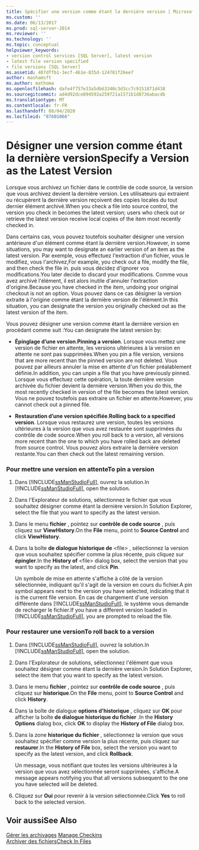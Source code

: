 ```yaml
---
title: Spécifier une version comme étant la dernière version | Microsoft Docs
ms.custom: ''
ms.date: 06/13/2017
ms.prod: sql-server-2014
ms.reviewer: ''
ms.technology: ''
ms.topic: conceptual
helpviewer_keywords:
- version control services [SQL Server], latest version
- latest file version specified
- file versions [SQL Server]
ms.assetid: 407dffb1-3ecf-461e-835d-124781f26ee7
author: mashamsft
ms.author: mathoma
ms.openlocfilehash: dafe4f757e33a5db63340c3d3cc7c9151871d438
ms.sourcegitcommit: ad4d92dce894592a259721a1571b1d8736abacdb
ms.translationtype: MT
ms.contentlocale: fr-FR
ms.lasthandoff: 08/04/2020
ms.locfileid: "87601066"
---
```

# <a name="specify-a-version-as-the-latest-version"></a><span data-ttu-id="ab94b-102">Désigner une version comme étant la dernière version</span><span class="sxs-lookup"><span data-stu-id="ab94b-102">Specify a Version as the Latest Version</span></span>
  <span data-ttu-id="ab94b-103">Lorsque vous archivez un fichier dans le contrôle de code source, la version que vous archivez devient la dernière version. Les utilisateurs qui extraient ou récupèrent la dernière version reçoivent des copies locales du tout dernier élément archivé.</span><span class="sxs-lookup"><span data-stu-id="ab94b-103">When you check a file into source control, the version you check in becomes the latest version; users who check out or retrieve the latest version receive local copies of the item most recently checked in.</span></span>  
  
 <span data-ttu-id="ab94b-104">Dans certains cas, vous pouvez toutefois souhaiter désigner une version antérieure d'un élément comme étant la dernière version.</span><span class="sxs-lookup"><span data-stu-id="ab94b-104">However, in some situations, you may want to designate an earlier version of an item as the latest version.</span></span> <span data-ttu-id="ab94b-105">Par exemple, vous effectuez l'extraction d'un fichier, vous le modifiez, vous l'archivez,</span><span class="sxs-lookup"><span data-stu-id="ab94b-105">For example, you check out a file, modify the file, and then check the file in.</span></span> <span data-ttu-id="ab94b-106">puis vous décidez d'ignorer vos modifications.</span><span class="sxs-lookup"><span data-stu-id="ab94b-106">You later decide to discard your modifications.</span></span> <span data-ttu-id="ab94b-107">Comme vous avez archivé l'élément, il est alors inutile d'annuler l'extraction d'origine.</span><span class="sxs-lookup"><span data-stu-id="ab94b-107">Because you have checked in the item, undoing your original checkout is not an option.</span></span> <span data-ttu-id="ab94b-108">Vous pouvez dans ce cas désigner la version extraite à l'origine comme étant la dernière version de l'élément.</span><span class="sxs-lookup"><span data-stu-id="ab94b-108">In this situation, you can designate the version you originally checked out as the latest version of the item.</span></span>  
  
 <span data-ttu-id="ab94b-109">Vous pouvez désigner une version comme étant la dernière version en procédant comme suit :</span><span class="sxs-lookup"><span data-stu-id="ab94b-109">You can designate the latest version by:</span></span>  
  
-   <span data-ttu-id="ab94b-110">**Épinglage d’une version**.</span><span class="sxs-lookup"><span data-stu-id="ab94b-110">**Pinning a version**.</span></span> <span data-ttu-id="ab94b-111">Lorsque vous mettez une version de fichier en attente, les versions ultérieures à la version en attente ne sont pas supprimées.</span><span class="sxs-lookup"><span data-stu-id="ab94b-111">When you pin a file version, versions that are more recent than the pinned version are not deleted.</span></span> <span data-ttu-id="ab94b-112">Vous pouvez par ailleurs annuler la mise en attente d'un fichier préalablement définie.</span><span class="sxs-lookup"><span data-stu-id="ab94b-112">In addition, you can unpin a file that you have previously pinned.</span></span> <span data-ttu-id="ab94b-113">Lorsque vous effectuez cette opération, la toute dernière version archivée du fichier devient la dernière version.</span><span class="sxs-lookup"><span data-stu-id="ab94b-113">When you do this, the most recently checked in version of the file becomes the latest version.</span></span> <span data-ttu-id="ab94b-114">Vous ne pouvez toutefois pas extraire un fichier en attente.</span><span class="sxs-lookup"><span data-stu-id="ab94b-114">However, you cannot check out a pinned file.</span></span>  
  
-   <span data-ttu-id="ab94b-115">**Restauration d’une version spécifiée**.</span><span class="sxs-lookup"><span data-stu-id="ab94b-115">**Rolling back to a specified version**.</span></span> <span data-ttu-id="ab94b-116">Lorsque vous restaurez une version, toutes les versions ultérieures à la version que vous avez restaurée sont supprimées du contrôle de code source.</span><span class="sxs-lookup"><span data-stu-id="ab94b-116">When you roll back to a version, all versions more recent than the one to which you have rolled back are deleted from source control.</span></span> <span data-ttu-id="ab94b-117">Vous pouvez alors extraire la dernière version restante.</span><span class="sxs-lookup"><span data-stu-id="ab94b-117">You can then check out the latest remaining version.</span></span>  
  
### <a name="to-pin-a-version"></a><span data-ttu-id="ab94b-118">Pour mettre une version en attente</span><span class="sxs-lookup"><span data-stu-id="ab94b-118">To pin a version</span></span>  
  
1.  <span data-ttu-id="ab94b-119">Dans [!INCLUDE[ssManStudioFull](../includes/ssmanstudiofull-md.md)], ouvrez la solution.</span><span class="sxs-lookup"><span data-stu-id="ab94b-119">In [!INCLUDE[ssManStudioFull](../includes/ssmanstudiofull-md.md)], open the solution.</span></span>  
  
2.  <span data-ttu-id="ab94b-120">Dans l'Explorateur de solutions, sélectionnez le fichier que vous souhaitez désigner comme étant la dernière version.</span><span class="sxs-lookup"><span data-stu-id="ab94b-120">In Solution Explorer, select the file that you want to specify as the latest version.</span></span>  
  
3.  <span data-ttu-id="ab94b-121">Dans le menu **fichier** , pointez sur **contrôle de code source** , puis cliquez sur **ViewHistory**.</span><span class="sxs-lookup"><span data-stu-id="ab94b-121">On the **File** menu, point to **Source Control** and click **ViewHistory**.</span></span>  
  
4.  <span data-ttu-id="ab94b-122">Dans la boîte **de dialogue historique de** \<file> , sélectionnez la version que vous souhaitez spécifier comme la plus récente, puis cliquez sur **épingler**.</span><span class="sxs-lookup"><span data-stu-id="ab94b-122">In the **History of** \<file> dialog box, select the version that you want to specify as the latest, and click **Pin**.</span></span>  
  
     <span data-ttu-id="ab94b-123">Un symbole de mise en attente s'affiche à côté de la version sélectionnée, indiquant qu'il s'agit de la version en cours du fichier.</span><span class="sxs-lookup"><span data-stu-id="ab94b-123">A pin symbol appears next to the version you have selected, indicating that it is the current file version.</span></span> <span data-ttu-id="ab94b-124">En cas de chargement d'une version différente dans [!INCLUDE[ssManStudioFull](../includes/ssmanstudiofull-md.md)], le système vous demande de recharger le fichier.</span><span class="sxs-lookup"><span data-stu-id="ab94b-124">If you have a different version loaded in [!INCLUDE[ssManStudioFull](../includes/ssmanstudiofull-md.md)], you are prompted to reload the file.</span></span>  
  
### <a name="to-roll-back-to-a-version"></a><span data-ttu-id="ab94b-125">Pour restaurer une version</span><span class="sxs-lookup"><span data-stu-id="ab94b-125">To roll back to a version</span></span>  
  
1.  <span data-ttu-id="ab94b-126">Dans [!INCLUDE[ssManStudioFull](../includes/ssmanstudiofull-md.md)], ouvrez la solution.</span><span class="sxs-lookup"><span data-stu-id="ab94b-126">In [!INCLUDE[ssManStudioFull](../includes/ssmanstudiofull-md.md)], open the solution.</span></span>  
  
2.  <span data-ttu-id="ab94b-127">Dans l'Explorateur de solutions, sélectionnez l'élément que vous souhaitez désigner comme étant la dernière version.</span><span class="sxs-lookup"><span data-stu-id="ab94b-127">In Solution Explorer, select the item that you want to specify as the latest version.</span></span>  
  
3.  <span data-ttu-id="ab94b-128">Dans le menu **fichier** , pointez sur **contrôle de code source** , puis cliquez sur **historique**.</span><span class="sxs-lookup"><span data-stu-id="ab94b-128">On the **File** menu, point to **Source Control** and click **History**.</span></span>  
  
4.  <span data-ttu-id="ab94b-129">Dans la boîte de dialogue **options d’historique** , cliquez sur **OK** pour afficher la boîte **de dialogue historique du fichier** .</span><span class="sxs-lookup"><span data-stu-id="ab94b-129">In the **History Options** dialog box, click **OK** to display the **History of File** dialog box.</span></span>  
  
5.  <span data-ttu-id="ab94b-130">Dans la zone **historique du fichier** , sélectionnez la version que vous souhaitez spécifier comme version la plus récente, puis cliquez sur **restaurer**.</span><span class="sxs-lookup"><span data-stu-id="ab94b-130">In the **History of File** box, select the version you want to specify as the latest version, and click **Rollback**.</span></span>  
  
     <span data-ttu-id="ab94b-131">Un message, vous notifiant que toutes les versions ultérieures à la version que vous avez sélectionnée seront supprimées, s'affiche.</span><span class="sxs-lookup"><span data-stu-id="ab94b-131">A message appears notifying you that all versions subsequent to the one you have selected will be deleted.</span></span>  
  
6.  <span data-ttu-id="ab94b-132">Cliquez sur **Oui** pour revenir à la version sélectionnée.</span><span class="sxs-lookup"><span data-stu-id="ab94b-132">Click **Yes** to roll back to the selected version.</span></span>  
  
## <a name="see-also"></a><span data-ttu-id="ab94b-133">Voir aussi</span><span class="sxs-lookup"><span data-stu-id="ab94b-133">See Also</span></span>  
 <span data-ttu-id="ab94b-134">[Gérer les archivages](../../2014/database-engine/manage-checkins.md) </span><span class="sxs-lookup"><span data-stu-id="ab94b-134">[Manage Checkins](../../2014/database-engine/manage-checkins.md) </span></span>  
 [<span data-ttu-id="ab94b-135">Archiver des fichiers</span><span class="sxs-lookup"><span data-stu-id="ab94b-135">Check In Files</span></span>](../../2014/database-engine/check-in-files.md)  
  
  
